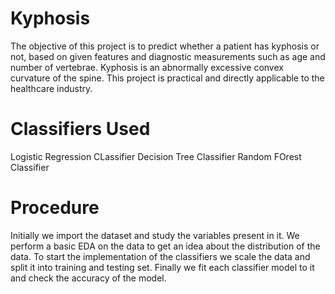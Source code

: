 # Kyphosis
The objective of this project is to predict whether a patient has kyphosis or not, based on given features and diagnostic measurements such as age and number of vertebrae. Kyphosis is an abnormally excessive convex curvature of the spine. This project is practical and directly applicable to the healthcare industry.
 
# Classifiers Used
Logistic Regression CLassifier
Decision Tree Classifier
Random FOrest Classifier

# Procedure 
Initially we import the dataset and study the variables present in it.
We perform a basic EDA on the data to get an idea about the distribution of the data.
To start the implementation of the classifiers we scale the data and split it into training and testing set.
Finally we fit each classifier model to it and check the accuracy of the model.
